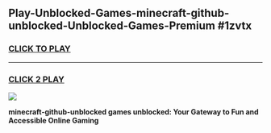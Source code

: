 
## Play-Unblocked-Games-minecraft-github-unblocked-Unblocked-Games-Premium #1zvtx
<h3>
<a href="https://premium.freeplayer.one?title=minecraft-github-unblocked&ref=12M">CLICK TO PLAY</a></h3>
<hr>

<h3>
<a href="https://premium.freeplayer.one?title=minecraft-github-unblocked&ref=12M">CLICK 2 PLAY</a>
  
</h3>

<a href="https://premium.freeplayer.one?title=minecraft-github-unblocked&ref=12M"><img src="https://clearcache.store/games.png"></a>


**minecraft-github-unblocked games unblocked: Your Gateway to Fun and Accessible Online Gaming**
